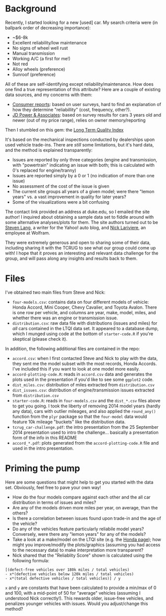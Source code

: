 Background
===

Recently, I started looking for a new [used] car. My search criteria were (in ballpark order of decreasing importance):
- ~$6-8k
- Excellent reliability/low maintenance
- No signs of wheel well rust
- Manual transmission
- Working A/C (a first for me!)
- Not red
- Alloy wheels (preference)
- Sunroof (preference)

All of these are self-identifying except reliability/maintenance. How does one find a true representation of this attribute? Here are a couple of existing data sources, and my concerns with them:
- [Consumer reports](http://consumerreports.org/cro/2013/04/best-worst-used-cars/index.htm): based on user surveys, hard to find an explanation of how they determine "reliabillity" (cost, frequency, other?).
- [JD Power & Associates](http://autos.jdpower.com/ratings/dependability.htm): based on survey results for cars 3 years old and newer (out of my price range), relies on owner memory/reporting

Then I stumbled on this gem: the [Long Term Quality Index](http://tradeinqualityindex.com/)

It's based on the mechanical inspections conducted by dealerships upon used vehicle trade-ins. There are *still* some limitations, but it's hard data, and the method is explained transparently:
- Issues are reported by only three categories (engine and transmission, with "powertrain" indicating an issue with both; this is calculated with 0's replaced for engine/tranny)
- Issues are reported simply by a 0 or 1 (no indication of more than one issue)
- No assessment of the cost of the issue is given
- The current site groups all years of a given model; were there "lemon years" vs. a vast improvement in quality for later years?
- Some of the visualizations were a bit confusing

The contact link provided an address at duke.edu, so I emailed the site author! I inquired about obtaining a sample data set to fiddle around with some alternative analyses/plots for them. The site authors turned out to be [Steven Lang](https://autos.yahoo.com/blogs/author/steven-lang/), a writer for the Yahoo! auto blog, and [Nick Lariviere](http://blog.wolfram.com/author/nick-lariviere/), an employee at Wolfram.

They were extremely generous and open to sharing some of their data, including sharing it with the TCRUG to see what our group could come up with! I hope that it proves an interesting and relevant data challenge for the group, and will pass along any insights and results back to them.

Files
===

I've obtained two main files from Steve and Nick:
- `four-models.csv`: contains data on four different models of vehicle: Honda Accord, Mini Cooper, Chevy Cavalier, and Toyota Avalon. There is one row per vehicle, and columns are year, make, model, miles, and whether there was an engine or transmission issue.
- `distribution.csv`: raw data file with distributions (issues and miles) for *all* cars contained in the LTQI data set. It appeared to a database dump, which I munged using code at the bottom of `starter-code.R` if you're skeptical (please check it).

In addition, the following additional files are contained in the repo:
- `accord.csv`: when I first contacted Steve and Nick to play with the data, they sent me the model subset with the most records, Honda Accords. I've included this if you want to look at one model more easily.
- `accord-plotting-code.R`: reads in `accord.csv` data and generates the plots used in the presentation if you'd like to see some `ggplot2` code.
- `dist_miles.csv`: distribution of miles extracted from `distribution.csv`
- `dist_issues.csv`: distribution of engine/transmission issues extracted from `distribution.csv`
- `starter-code.R`: reads in `four-models.csv` and the `dist_*.csv` files above to get you going. I took the liberty of removing 2014 model years (hardly any data), cars with outlier mileages, and also applied the `round_any()` function from the `plyr` package so that the `four-model` data would feature 10k mileage "buckets" like the distribution data.
- `tcrug_car-challenge.pdf`: the intro presentation from the 25 September 2014 presentation used to intro the challenge... basically a presentation form of the info in this README
- `accord_*.pdf`: plots generated from the `accord-plotting-code.R` file and used in the intro presentation.


Priming the pump
===

Here are some questions that might help to get you started with the data set. Obviously, feel free to pave your own way!
- How do the four models compare against each other and the all car distribution in terms of issues and miles?
- Are any of the models driven more miles per year, on average, than the others?
- Is there a correlation between issues found upon trade-in and the age of the vehicle?
- Do any of the vehicles feature particularly reliabile model years? Conversely, were there any "lemon years" for any of the models?
- Take a look at a make/model on the LTQI site (e.g. the [Honda page](http://tradeinqualityindex.com/reports/Honda.html)); how might you improve/modify the plots/graphics (assuming you had access to the necessary data) to make interpretation more transparent?
- Nick shared that the "Reliablity Score" shown is calculated using the following formula:

```
[(defect-free vehicles over 180k miles / total vehicles)
- x*(defective vehicles below 120k miles / total vehicles)
- x*(total defective vehicles / total vehicles)] / y
```

`x` and `y` are constants that have been calculated to provide a min/max of 0 and 100, with a mid-point of 50 for "average" vehicles (assuming I understood Nick correctly!). This rewards older, issue-free vehicles, and penalizes younger vehicles with issues. Would you adjust/change this method?